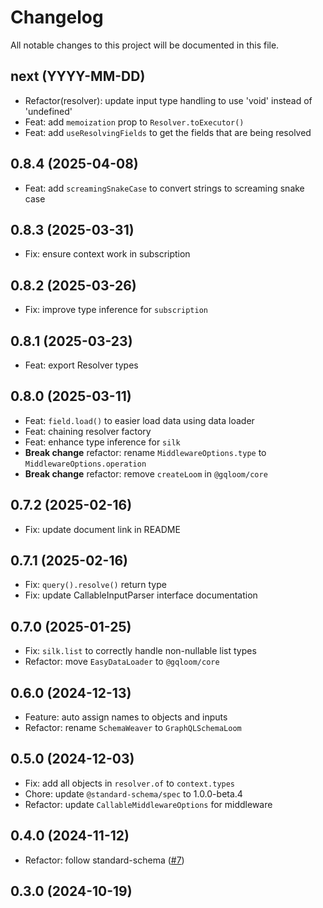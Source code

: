 # Changelog

All notable changes to this project will be documented in this file.

## next (YYYY-MM-DD)

- Refactor(resolver): update input type handling to use 'void' instead of 'undefined'
- Feat: add `memoization` prop to `Resolver.toExecutor()`
- Feat: add `useResolvingFields` to get the fields that are being resolved

## 0.8.4 (2025-04-08)

- Feat: add `screamingSnakeCase` to convert strings to screaming snake case

## 0.8.3 (2025-03-31)

- Fix: ensure context work in subscription

## 0.8.2 (2025-03-26)

- Fix: improve type inference for `subscription`

## 0.8.1 (2025-03-23)

- Feat: export Resolver types

## 0.8.0 (2025-03-11)

- Feat: `field.load()` to easier load data using data loader
- Feat: chaining resolver factory
- Feat: enhance type inference for `silk`
- **Break change** refactor: rename `MiddlewareOptions.type` to `MiddlewareOptions.operation`
- **Break change** refactor: remove `createLoom` in `@gqloom/core`

## 0.7.2 (2025-02-16)

- Fix: update document link in README

## 0.7.1 (2025-02-16)

- Fix: `query().resolve()` return type
- Fix: update CallableInputParser interface documentation

## 0.7.0 (2025-01-25)

- Fix: `silk.list` to correctly handle non-nullable list types
- Refactor: move `EasyDataLoader` to `@gqloom/core`

## 0.6.0 (2024-12-13)

- Feature: auto assign names to objects and inputs
- Refactor: rename `SchemaWeaver` to `GraphQLSchemaLoom`

## 0.5.0 (2024-12-03)

- Fix: add all objects in `resolver.of` to `context.types`
- Chore: update `@standard-schema/spec` to 1.0.0-beta.4
- Refactor: update `CallableMiddlewareOptions` for middleware

## 0.4.0 (2024-11-12)

- Refactor: follow standard-schema ([#7](https://github.com/modevol-com/gqloom/pull/7))

## 0.3.0 (2024-10-19)
